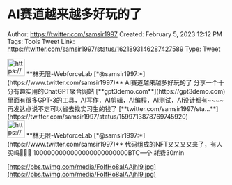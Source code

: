 # AI赛道越来越多好玩的了

Author: https://twitter.com/samsir1997
Created: February 5, 2023 12:12 PM
Tags: Tools
Tweet Link: https://twitter.com/samsir1997/status/1621893146287427589
Type: Tweet

<aside>
<img src="https://pbs.twimg.com/profile_images/1557084001805840384/uSuILBqr_400x400.jpg" alt="https://pbs.twimg.com/profile_images/1557084001805840384/uSuILBqr_400x400.jpg" width="40px" /> **林无限-WebforceLab [*@samsir1997:*](https://www.twitter.com/samsir1997)**
AI赛道越来越多好玩的了
分享一个十分有趣实用的ChatGPT聚合网站
[**gpt3demo.com**](https://gpt3demo.com)
里面有很多GPT-3的工具，AI写作，AI剪辑，AI编程，AI测试，AI设计都有~~~~
再发达点说不定可以省去找实习生的钱了 [**twitter.com/samsir1997/sta…**](https://twitter.com/samsir1997/status/1599713878769745920)

<aside>
<img src="https://pbs.twimg.com/profile_images/1557084001805840384/uSuILBqr_400x400.jpg" alt="https://pbs.twimg.com/profile_images/1557084001805840384/uSuILBqr_400x400.jpg" width="40px" /> **林无限-WebforceLab [*@samsir1997:*](https://www.twitter.com/samsir1997)**
代码组成的NFT又又又又来了，有人买吗🤣🤣🤣
1000000000000000000000000BTC一个 
耗费30min

</aside>

[https://pbs.twimg.com/media/FoIfHo8aIAAjhl9.jpg](https://pbs.twimg.com/media/FoIfHo8aIAAjhl9.jpg)

</aside>